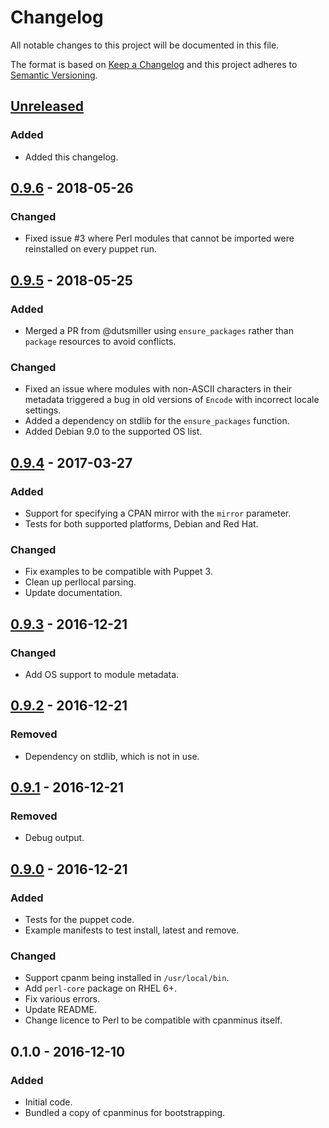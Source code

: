# Changelog
All notable changes to this project will be documented in this file.

The format is based on [Keep a Changelog](http://keepachangelog.com/en/1.0.0/)
and this project adheres to [Semantic Versioning](http://semver.org/spec/v2.0.0.html).

## [Unreleased]
### Added
- Added this changelog.

## [0.9.6] - 2018-05-26
### Changed
- Fixed issue #3 where Perl modules that cannot be imported were reinstalled
  on every puppet run.

## [0.9.5] - 2018-05-25
### Added
- Merged a PR from @dutsmiller using `ensure_packages` rather than `package`
  resources to avoid conflicts.

### Changed
- Fixed an issue where modules with non-ASCII characters in their metadata
  triggered a bug in old versions of `Encode` with incorrect locale settings.
- Added a dependency on stdlib for the `ensure_packages` function.
- Added Debian 9.0 to the supported OS list.

## [0.9.4] - 2017-03-27
### Added
- Support for specifying a CPAN mirror with the `mirror` parameter.
- Tests for both supported platforms, Debian and Red Hat.

### Changed
- Fix examples to be compatible with Puppet 3.
- Clean up perllocal parsing.
- Update documentation.

## [0.9.3] - 2016-12-21
### Changed
- Add OS support to module metadata.

## [0.9.2] - 2016-12-21
### Removed
- Dependency on stdlib, which is not in use.

## [0.9.1] - 2016-12-21
### Removed
- Debug output.

## [0.9.0] - 2016-12-21
### Added
- Tests for the puppet code.
- Example manifests to test install, latest and remove.

### Changed
- Support cpanm being installed in `/usr/local/bin`.
- Add `perl-core` package on RHEL 6+.
- Fix various errors.
- Update README.
- Change licence to Perl to be compatible with cpanminus itself.

## 0.1.0 - 2016-12-10
### Added
- Initial code.
- Bundled a copy of cpanminus for bootstrapping.

[Unreleased]: https://github.com/olivierlacan/keep-a-changelog/compare/v0.9.6...HEAD
[0.9.6]: https://github.com/olivierlacan/keep-a-changelog/compare/v0.9.5...v0.9.6
[0.9.5]: https://github.com/olivierlacan/keep-a-changelog/compare/v0.9.4...v0.9.5
[0.9.4]: https://github.com/olivierlacan/keep-a-changelog/compare/v0.9.3...v0.9.4
[0.9.3]: https://github.com/olivierlacan/keep-a-changelog/compare/v0.9.2...v0.9.3
[0.9.2]: https://github.com/olivierlacan/keep-a-changelog/compare/v0.9.1...v0.9.2
[0.9.1]: https://github.com/olivierlacan/keep-a-changelog/compare/v0.9.0...v0.9.1
[0.9.0]: https://github.com/olivierlacan/keep-a-changelog/compare/v0.1.0...v0.9.0
